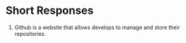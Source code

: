 # Short Responses
1. Github is a website that allows develops to manage and store their repositories.
   
